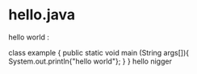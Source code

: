 # hello.java
hello world :

class example {
public static void main (String args[]){
        System.out.println{"hello world"};
        }
}
hello nigger
